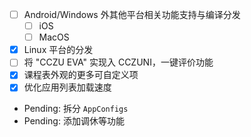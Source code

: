  - [ ] Android/Windows 外其他平台相关功能支持与编译分发
   - [ ] iOS
   - [ ] MacOS
 - [x] Linux 平台的分发
 - [ ] 将 "CCZU EVA" 实现入 CCZUNI，一键评价功能
 - [x] 课程表外观的更多可自定义项
 - [x] 优化应用列表加载速度
 - Pending: 拆分 `AppConfigs`
 - Pending: 添加调休等功能